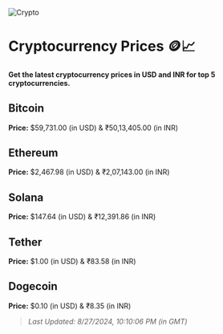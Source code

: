 
![Crypto](https://www.techguide.com.au/wp-content/uploads/2020/11/crypto3.jpeg)

# Cryptocurrency Prices 🪙📈

#### Get the latest cryptocurrency prices in USD and INR for top 5 cryptocurrencies.

## Bitcoin

**Price:** $59,731.00 (in USD) & ₹50,13,405.00 (in INR)

## Ethereum

**Price:** $2,467.98 (in USD) & ₹2,07,143.00 (in INR)

## Solana

**Price:** $147.64 (in USD) & ₹12,391.86 (in INR)

## Tether

**Price:** $1.00 (in USD) & ₹83.58 (in INR)

## Dogecoin

**Price:** $0.10 (in USD) & ₹8.35 (in INR)

> _Last Updated: 8/27/2024, 10:10:06 PM (in GMT)_

